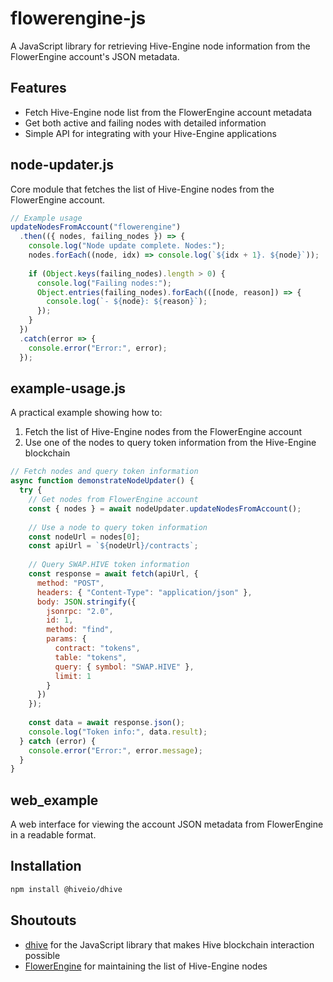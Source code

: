# flowerengine-js

A JavaScript library for retrieving Hive-Engine node information from the FlowerEngine account's JSON metadata.

## Features

- Fetch Hive-Engine node list from the FlowerEngine account metadata
- Get both active and failing nodes with detailed information
- Simple API for integrating with your Hive-Engine applications

## node-updater.js

Core module that fetches the list of Hive-Engine nodes from the FlowerEngine account.

```javascript
// Example usage
updateNodesFromAccount("flowerengine")
  .then(({ nodes, failing_nodes }) => {
    console.log("Node update complete. Nodes:");
    nodes.forEach((node, idx) => console.log(`${idx + 1}. ${node}`));
    
    if (Object.keys(failing_nodes).length > 0) {
      console.log("Failing nodes:");
      Object.entries(failing_nodes).forEach(([node, reason]) => {
        console.log(`- ${node}: ${reason}`);
      });
    }
  })
  .catch(error => {
    console.error("Error:", error);
  });
```

## example-usage.js

A practical example showing how to:

1. Fetch the list of Hive-Engine nodes from the FlowerEngine account
2. Use one of the nodes to query token information from the Hive-Engine blockchain

```javascript
// Fetch nodes and query token information
async function demonstrateNodeUpdater() {
  try {
    // Get nodes from FlowerEngine account
    const { nodes } = await nodeUpdater.updateNodesFromAccount();
    
    // Use a node to query token information
    const nodeUrl = nodes[0];
    const apiUrl = `${nodeUrl}/contracts`;
    
    // Query SWAP.HIVE token information
    const response = await fetch(apiUrl, {
      method: "POST",
      headers: { "Content-Type": "application/json" },
      body: JSON.stringify({
        jsonrpc: "2.0",
        id: 1,
        method: "find",
        params: {
          contract: "tokens",
          table: "tokens",
          query: { symbol: "SWAP.HIVE" },
          limit: 1
        }
      })
    });
    
    const data = await response.json();
    console.log("Token info:", data.result);
  } catch (error) {
    console.error("Error:", error.message);
  }
}
```

## web_example

A web interface for viewing the account JSON metadata from FlowerEngine in a readable format.

## Installation

```bash
npm install @hiveio/dhive
```

## Shoutouts

- [dhive](https://github.com/hiveio/dhive) for the JavaScript library that makes Hive blockchain interaction possible
- [FlowerEngine](https://peakd.com/@flowerengine) for maintaining the list of Hive-Engine nodes

